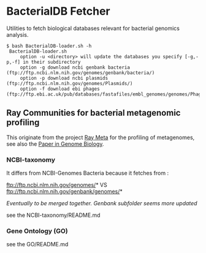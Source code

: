 # BacterialDB Fetcher

Utilities to fetch biological databases relevant for bacterial genomics analysis.

```
$ bash BacterialDB-loader.sh -h
 BacterialDB-loader.sh
     option -u <directory> will update the databases you specify [-g,-p,-f] in their subdirectory
     option -g download ncbi genbank bacteria (ftp://ftp.ncbi.nlm.nih.gov/genomes/genbank/bacteria/)
     option -p download ncbi plasmids (ftp://ftp.ncbi.nlm.nih.gov/genomes/Plasmids/)
     option -f download ebi phages (ftp://ftp.ebi.ac.uk/pub/databases/fastafiles/embl_genomes/genomes/Phage/)
```

## Ray Communities for bacterial metagenomic profiling

This originate from the project [Ray Meta](https://github.com/sebhtml/ray) for the profiling of metagenomes, see also the [Paper in Genome Biology](http://dx.doi.org/doi:10.1186/gb-2012-13-12-r122).

### NCBI-taxonomy

It differs from NCBI-Genomes Bacteria because it fetches from :

ftp://ftp.ncbi.nlm.nih.gov/genomes/* VS ftp://ftp.ncbi.nlm.nih.gov/genbank/genomes/*

*Eventually to be merged together. Genbank subfolder seems more updated*

see the NCBI-taxonomy/README.md

### Gene Ontology (GO)

see the GO/README.md

